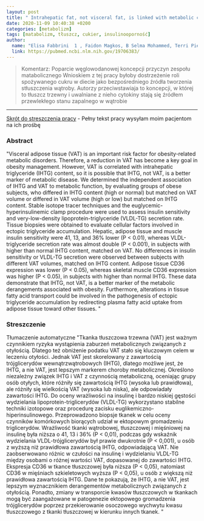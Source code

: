 ```yaml
---
layout: post
title: " Intrahepatic fat, not visceral fat, is linked with metabolic complications of obesity "
date: 2020-11-09 10:40:38 +0200
categories: [metabolizm]
tags: [matabolizm, tłuszcz, cukier, insulinooporność]
author:
  name: "Elisa Fabbrini  1 , Faidon Magkos, B Selma Mohammed, Terri Pietka, Nada A Abumrad, Bruce W Patterson, Adewole Okunade, Samuel Klein"
  link: https://pubmed.ncbi.nlm.nih.gov/19706383/
---
```


> Komentarz: Poparcie węglowodanowej koncepcji przyczyn zespołu matabolicznego
> Wnioskiem z tej pracy byłoby dostrzeżenie roli spożywanego cukru w diecie jako bezpośredniego źródła tworzenia stłuszczenia wątroby. Autorzy przeciwstawiaja to koncepcji, w której to tłuszcz trzewny i uwalniane z nieho cytokiny stają się źródłem przewlekłego stanu zapalnego w wątrobie 

<hr>


[Skrót do streszczenia pracy](https://pubmed.ncbi.nlm.nih.gov/19706383/) - Pełny tekst pracy wysyłam moim pacjentom na ich prośbę



### Abstract
"Visceral adipose tissue (VAT) is an important risk factor for obesity-related metabolic disorders. Therefore, a reduction in VAT has become a key goal in obesity management. However, VAT is correlated with intrahepatic triglyceride (IHTG) content, so it is possible that IHTG, not VAT, is a better marker of metabolic disease. We determined the independent association of IHTG and VAT to metabolic function, by evaluating groups of obese subjects, who differed in IHTG content (high or normal) but matched on VAT volume or differed in VAT volume (high or low) but matched on IHTG content. Stable isotope tracer techniques and the euglycemic-hyperinsulinemic clamp procedure were used to assess insulin sensitivity and very-low-density lipoprotein-triglyceride (VLDL-TG) secretion rate. Tissue biopsies were obtained to evaluate cellular factors involved in ectopic triglyceride accumulation. Hepatic, adipose tissue and muscle insulin sensitivity were 41, 13, and 36% lower (P < 0.01), whereas VLDL-triglyceride secretion rate was almost double (P < 0.001), in subjects with higher than normal IHTG content, matched on VAT. No differences in insulin sensitivity or VLDL-TG secretion were observed between subjects with different VAT volumes, matched on IHTG content. Adipose tissue CD36 expression was lower (P < 0.05), whereas skeletal muscle CD36 expression was higher (P < 0.05), in subjects with higher than normal IHTG. These data demonstrate that IHTG, not VAT, is a better marker of the metabolic derangements associated with obesity. Furthermore, alterations in tissue fatty acid transport could be involved in the pathogenesis of ectopic triglyceride accumulation by redirecting plasma fatty acid uptake from adipose tissue toward other tissues. "

### Streszczenie
Tłumaczenie automatyczne
"Tkanka tłuszczowa trzewna (VAT) jest ważnym czynnikiem ryzyka wystąpienia zaburzeń metabolicznych związanych z otyłością. Dlatego też obniżenie podatku VAT stało się kluczowym celem w leczeniu otyłości. Jednak VAT jest skorelowany z zawartością trójglicerydów wewnątrzwątrobowych (IHTG), dlatego możliwe jest, że IHTG, a nie VAT, jest lepszym markerem choroby metabolicznej. Określono niezależny związek IHTG i VAT z czynnością metaboliczną, oceniając grupy osób otyłych, które różniły się zawartością IHTG (wysoka lub prawidłowa), ale różniły się wielkością VAT (wysoka lub niska), ale odpowiadały zawartości IHTG. Do oceny wrażliwości na insulinę i bardzo niskiej gęstości wydzielania lipoprotein-triglicerydów (VLDL-TG) wykorzystano stabilne techniki izotopowe oraz procedurę zacisku euglikemiczno-hiperinsulinowego. Przeprowadzono biopsje tkanek w celu oceny czynników komórkowych biorących udział w ektopowym gromadzeniu triglicerydów. Wrażliwość tkanki wątrobowej, tłuszczowej i mięśniowej na insulinę była niższa o 41, 13 i 36% (P < 0,01), podczas gdy wskaźnik wydzielania VLDL-trójglicerydów był prawie dwukrotnie (P < 0,001), u osób z wyższą niż prawidłowa zawartością IHTG, odpowiadającą VAT. Nie zaobserwowano różnic w czułości na insulinę i wydzielaniu VLDL-TG między osobami o różnej wartości VAT, dopasowanej do zawartości IHTG. Ekspresja CD36 w tkance tłuszczowej była niższa (P < 0,05), natomiast CD36 w mięśniach szkieletowych wyższa (P < 0,05), u osób z większą niż prawidłowa zawartością IHTG. Dane te pokazują, że IHTG, a nie VAT, jest lepszym wyznacznikiem derangementów metabolicznych związanych z otyłością. Ponadto, zmiany w transporcie kwasów tłuszczowych w tkankach mogą być zaangażowane w patogenezie ektopowego gromadzenia trójglicerydów poprzez przekierowanie osoczowego wychwytu kwasu tłuszczowego z tkanki tłuszczowej w kierunku innych tkanek. "
